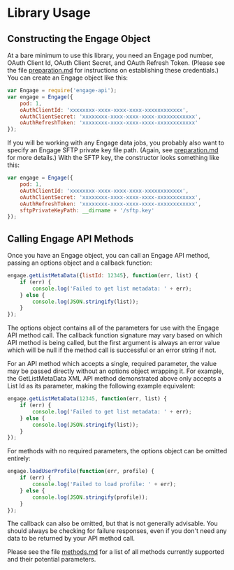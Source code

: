 Library Usage
=============

Constructing the Engage Object
------------------------------

At a bare minimum to use this library, you need an Engage pod number, OAuth Client Id, OAuth Client Secret, and OAuth Refresh Token. (Please see the file [preparation.md](docs/preparation.md) for instructions on establishing these credentials.) You can create an Engage object like this:

```js
var Engage = require('engage-api');
var engage = Engage({
    pod: 1,
    oAuthClientId: 'xxxxxxxx-xxxx-xxxx-xxxx-xxxxxxxxxxxx',
    oAuthClientSecret: 'xxxxxxxx-xxxx-xxxx-xxxx-xxxxxxxxxxxx',
    oAuthRefreshToken: 'xxxxxxxx-xxxx-xxxx-xxxx-xxxxxxxxxxxx'
});
```

If you will be working with any Engage data jobs, you probably also want to specify an Engage SFTP private key file path. (Again, see [preparation.md](docs/preparation.md) for more details.) With the SFTP key, the constructor looks something like this:

```js
var engage = Engage({
    pod: 1,
    oAuthClientId: 'xxxxxxxx-xxxx-xxxx-xxxx-xxxxxxxxxxxx',
    oAuthClientSecret: 'xxxxxxxx-xxxx-xxxx-xxxx-xxxxxxxxxxxx',
    oAuthRefreshToken: 'xxxxxxxx-xxxx-xxxx-xxxx-xxxxxxxxxxxx',
    sftpPrivateKeyPath: __dirname + '/sftp.key'
});
```

Calling Engage API Methods
--------------------------

Once you have an Engage object, you can call an Engage API method, passing an options object and a callback function:

```js
engage.getListMetaData({listId: 12345}, function(err, list) {
    if (err) {
        console.log('Failed to get list metadata: ' + err);
    } else {
        console.log(JSON.stringify(list));
    }
});
```

The options object contains all of the parameters for use with the Engage API method call. The callback function signature may vary based on which API method is being called, but the first argument is always an error value which will be null if the method call is successful or an error string if not.

For an API method which accepts a single, required parameter, the value may be passed directly without an options object wrapping it. For example, the GetListMetaData XML API method demonstrated above only accepts a List Id as its parameter, making the following example equivalent:

```js
engage.getListMetaData(12345, function(err, list) {
    if (err) {
        console.log('Failed to get list metadata: ' + err);
    } else {
        console.log(JSON.stringify(list));
    }
});
```

For methods with no required parameters, the options object can be omitted entirely:

```js
engage.loadUserProfile(function(err, profile) {
    if (err) {
        console.log('Failed to load profile: ' + err);
    } else {
        console.log(JSON.stringify(profile));
    }
});
```

The callback can also be omitted, but that is not generally advisable. You should always be checking for failure responses, even if you don't need any data to be returned by your API method call.

Please see the file [methods.md](docs/methods.md) for a list of all methods currently supported and their potential parameters.

